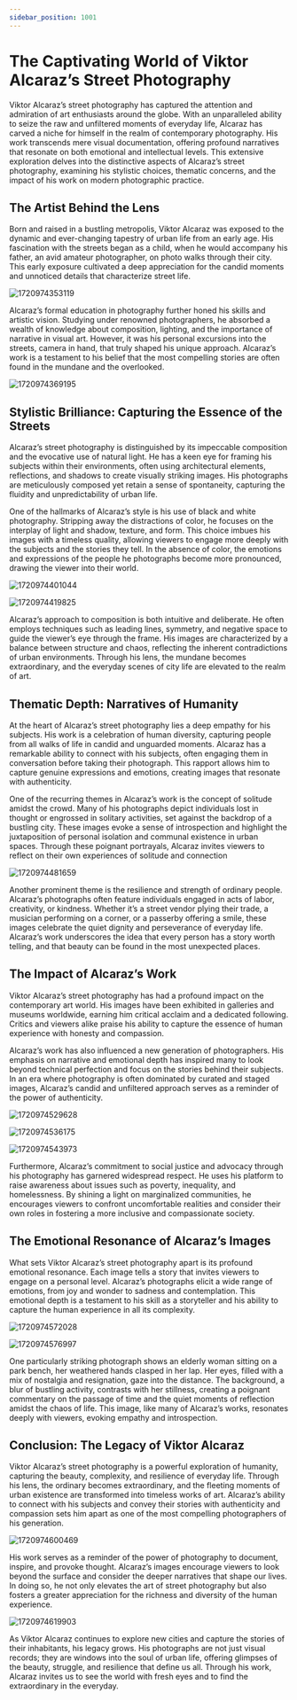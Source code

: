 ```yaml
---
sidebar_position: 1001
---
```


# The Captivating World of Viktor Alcaraz’s Street Photography

Viktor Alcaraz’s street photography has captured the attention and admiration of art enthusiasts around the globe. With an unparalleled ability to seize the raw and unfiltered moments of everyday life, Alcaraz has carved a niche for himself in the realm of contemporary photography. His work transcends mere visual documentation, offering profound narratives that resonate on both emotional and intellectual levels. This extensive exploration delves into the distinctive aspects of Alcaraz’s street photography, examining his stylistic choices, thematic concerns, and the impact of his work on modern photographic practice.

## The Artist Behind the Lens

Born and raised in a bustling metropolis, Viktor Alcaraz was exposed to the dynamic and ever-changing tapestry of urban life from an early age. His fascination with the streets began as a child, when he would accompany his father, an avid amateur photographer, on photo walks through their city. This early exposure cultivated a deep appreciation for the candid moments and unnoticed details that characterize street life.

![1720974353119](image/captivating-worlds-of-viktor-alcaraz/1720974353119.png)

Alcaraz’s formal education in photography further honed his skills and artistic vision. Studying under renowned photographers, he absorbed a wealth of knowledge about composition, lighting, and the importance of narrative in visual art. However, it was his personal excursions into the streets, camera in hand, that truly shaped his unique approach. Alcaraz’s work is a testament to his belief that the most compelling stories are often found in the mundane and the overlooked.

![1720974369195](image/captivating-worlds-of-viktor-alcaraz/1720974369195.png)

## Stylistic Brilliance: Capturing the Essence of the Streets

Alcaraz’s street photography is distinguished by its impeccable composition and the evocative use of natural light. He has a keen eye for framing his subjects within their environments, often using architectural elements, reflections, and shadows to create visually striking images. His photographs are meticulously composed yet retain a sense of spontaneity, capturing the fluidity and unpredictability of urban life.

One of the hallmarks of Alcaraz’s style is his use of black and white photography. Stripping away the distractions of color, he focuses on the interplay of light and shadow, texture, and form. This choice imbues his images with a timeless quality, allowing viewers to engage more deeply with the subjects and the stories they tell. In the absence of color, the emotions and expressions of the people he photographs become more pronounced, drawing the viewer into their world.

![1720974401044](image/captivating-worlds-of-viktor-alcaraz/1720974401044.png)

![1720974419825](image/captivating-worlds-of-viktor-alcaraz/1720974419825.png)

Alcaraz’s approach to composition is both intuitive and deliberate. He often employs techniques such as leading lines, symmetry, and negative space to guide the viewer’s eye through the frame. His images are characterized by a balance between structure and chaos, reflecting the inherent contradictions of urban environments. Through his lens, the mundane becomes extraordinary, and the everyday scenes of city life are elevated to the realm of art.

## Thematic Depth: Narratives of Humanity

At the heart of Alcaraz’s street photography lies a deep empathy for his subjects. His work is a celebration of human diversity, capturing people from all walks of life in candid and unguarded moments. Alcaraz has a remarkable ability to connect with his subjects, often engaging them in conversation before taking their photograph. This rapport allows him to capture genuine expressions and emotions, creating images that resonate with authenticity.

One of the recurring themes in Alcaraz’s work is the concept of solitude amidst the crowd. Many of his photographs depict individuals lost in thought or engrossed in solitary activities, set against the backdrop of a bustling city. These images evoke a sense of introspection and highlight the juxtaposition of personal isolation and communal existence in urban spaces. Through these poignant portrayals, Alcaraz invites viewers to reflect on their own experiences of solitude and connection

![1720974481659](image/captivating-worlds-of-viktor-alcaraz/1720974481659.png)

Another prominent theme is the resilience and strength of ordinary people. Alcaraz’s photographs often feature individuals engaged in acts of labor, creativity, or kindness. Whether it’s a street vendor plying their trade, a musician performing on a corner, or a passerby offering a smile, these images celebrate the quiet dignity and perseverance of everyday life. Alcaraz’s work underscores the idea that every person has a story worth telling, and that beauty can be found in the most unexpected places.

## The Impact of Alcaraz’s Work

Viktor Alcaraz’s street photography has had a profound impact on the contemporary art world. His images have been exhibited in galleries and museums worldwide, earning him critical acclaim and a dedicated following. Critics and viewers alike praise his ability to capture the essence of human experience with honesty and compassion.

Alcaraz’s work has also influenced a new generation of photographers. His emphasis on narrative and emotional depth has inspired many to look beyond technical perfection and focus on the stories behind their subjects. In an era where photography is often dominated by curated and staged images, Alcaraz’s candid and unfiltered approach serves as a reminder of the power of authenticity.

![1720974529628](image/captivating-worlds-of-viktor-alcaraz/1720974529628.png)

![1720974536175](image/captivating-worlds-of-viktor-alcaraz/1720974536175.png)

![1720974543973](image/captivating-worlds-of-viktor-alcaraz/1720974543973.png)

Furthermore, Alcaraz’s commitment to social justice and advocacy through his photography has garnered widespread respect. He uses his platform to raise awareness about issues such as poverty, inequality, and homelessness. By shining a light on marginalized communities, he encourages viewers to confront uncomfortable realities and consider their own roles in fostering a more inclusive and compassionate society.

## The Emotional Resonance of Alcaraz’s Images

What sets Viktor Alcaraz’s street photography apart is its profound emotional resonance. Each image tells a story that invites viewers to engage on a personal level. Alcaraz’s photographs elicit a wide range of emotions, from joy and wonder to sadness and contemplation. This emotional depth is a testament to his skill as a storyteller and his ability to capture the human experience in all its complexity.

![1720974572028](image/captivating-worlds-of-viktor-alcaraz/1720974572028.png)

![1720974576997](image/captivating-worlds-of-viktor-alcaraz/1720974576997.png)

One particularly striking photograph shows an elderly woman sitting on a park bench, her weathered hands clasped in her lap. Her eyes, filled with a mix of nostalgia and resignation, gaze into the distance. The background, a blur of bustling activity, contrasts with her stillness, creating a poignant commentary on the passage of time and the quiet moments of reflection amidst the chaos of life. This image, like many of Alcaraz’s works, resonates deeply with viewers, evoking empathy and introspection.

## Conclusion: The Legacy of Viktor Alcaraz

Viktor Alcaraz’s street photography is a powerful exploration of humanity, capturing the beauty, complexity, and resilience of everyday life. Through his lens, the ordinary becomes extraordinary, and the fleeting moments of urban existence are transformed into timeless works of art. Alcaraz’s ability to connect with his subjects and convey their stories with authenticity and compassion sets him apart as one of the most compelling photographers of his generation.

![1720974600469](image/captivating-worlds-of-viktor-alcaraz/1720974600469.png)

His work serves as a reminder of the power of photography to document, inspire, and provoke thought. Alcaraz’s images encourage viewers to look beyond the surface and consider the deeper narratives that shape our lives. In doing so, he not only elevates the art of street photography but also fosters a greater appreciation for the richness and diversity of the human experience.

![1720974619903](image/captivating-worlds-of-viktor-alcaraz/1720974619903.png)

As Viktor Alcaraz continues to explore new cities and capture the stories of their inhabitants, his legacy grows. His photographs are not just visual records; they are windows into the soul of urban life, offering glimpses of the beauty, struggle, and resilience that define us all. Through his work, Alcaraz invites us to see the world with fresh eyes and to find the extraordinary in the everyday.
